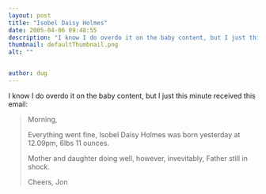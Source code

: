 ```yaml
---
layout: post
title: "Isobel Daisy Holmes"
date: 2005-04-06 09:48:55
description: "I know I do overdo it on the baby content, but I just this minute received this email --  Morning, Everything went fine, Isobel Daisy Holmes was born yesterday at 12.09pm, 6lbs 11 ounces. Mother and daughter doing well, however, invevitably,&#8230;"
thumbnail: defaultThumbnail.png
alt: ""


author: dug
---
```


<p>I know I do overdo it on the baby content, but I just this minute received this email:</p>

<blockquote><p>Morning,</p>

<p>Everything went fine, Isobel Daisy Holmes was born yesterday at 12.09pm, 6lbs 11 ounces.</p>

<p>Mother and daughter doing well, however, invevitably, Father still in shock.</p>

<p>Cheers, Jon</p></blockquote>

